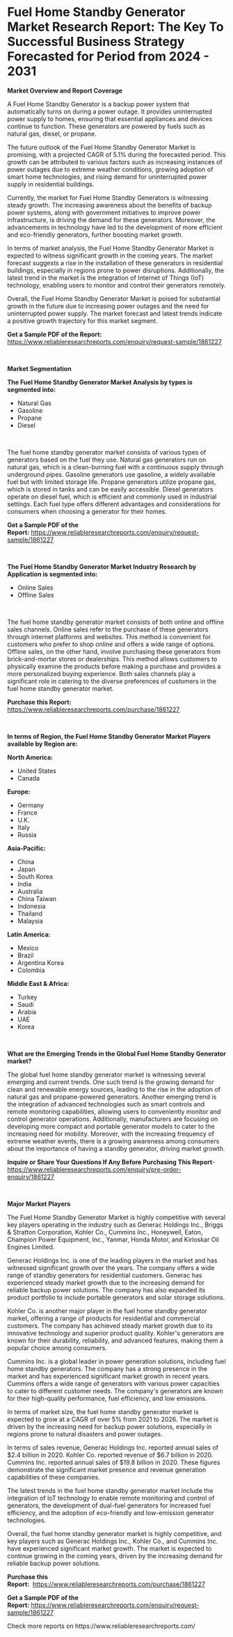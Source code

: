 <p><h1>Fuel Home Standby Generator Market Research Report: The Key To Successful Business Strategy Forecasted for Period from 2024 - 2031</h1></p><p><strong>Market Overview and Report Coverage</strong></p>
<p><p>A Fuel Home Standby Generator is a backup power system that automatically turns on during a power outage. It provides uninterrupted power supply to homes, ensuring that essential appliances and devices continue to function. These generators are powered by fuels such as natural gas, diesel, or propane.</p><p>The future outlook of the Fuel Home Standby Generator Market is promising, with a projected CAGR of 5.1% during the forecasted period. This growth can be attributed to various factors such as increasing instances of power outages due to extreme weather conditions, growing adoption of smart home technologies, and rising demand for uninterrupted power supply in residential buildings.</p><p>Currently, the market for Fuel Home Standby Generators is witnessing steady growth. The increasing awareness about the benefits of backup power systems, along with government initiatives to improve power infrastructure, is driving the demand for these generators. Moreover, the advancements in technology have led to the development of more efficient and eco-friendly generators, further boosting market growth.</p><p>In terms of market analysis, the Fuel Home Standby Generator Market is expected to witness significant growth in the coming years. The market forecast suggests a rise in the installation of these generators in residential buildings, especially in regions prone to power disruptions. Additionally, the latest trend in the market is the integration of Internet of Things (IoT) technology, enabling users to monitor and control their generators remotely.</p><p>Overall, the Fuel Home Standby Generator Market is poised for substantial growth in the future due to increasing power outages and the need for uninterrupted power supply. The market forecast and latest trends indicate a positive growth trajectory for this market segment.</p></p>
<p><strong>Get a Sample PDF of the Report:</strong> <a href="https://www.reliableresearchreports.com/enquiry/request-sample/1861227">https://www.reliableresearchreports.com/enquiry/request-sample/1861227</a></p>
<p>&nbsp;</p>
<p><strong>Market Segmentation</strong></p>
<p><strong>The Fuel Home Standby Generator Market Analysis by types is segmented into:</strong></p>
<p><ul><li>Natural Gas</li><li>Gasoline</li><li>Propane</li><li>Diesel</li></ul></p>
<p>&nbsp;</p>
<p><p>The fuel home standby generator market consists of various types of generators based on the fuel they use. Natural gas generators run on natural gas, which is a clean-burning fuel with a continuous supply through underground pipes. Gasoline generators use gasoline, a widely available fuel but with limited storage life. Propane generators utilize propane gas, which is stored in tanks and can be easily accessible. Diesel generators operate on diesel fuel, which is efficient and commonly used in industrial settings. Each fuel type offers different advantages and considerations for consumers when choosing a generator for their homes.</p></p>
<p><strong>Get a Sample PDF of the Report:</strong>&nbsp;<a href="https://www.reliableresearchreports.com/enquiry/request-sample/1861227">https://www.reliableresearchreports.com/enquiry/request-sample/1861227</a></p>
<p>&nbsp;</p>
<p><strong>The Fuel Home Standby Generator Market Industry Research by Application is segmented into:</strong></p>
<p><ul><li>Online Sales</li><li>Offline Sales</li></ul></p>
<p>&nbsp;</p>
<p><p>The fuel home standby generator market consists of both online and offline sales channels. Online sales refer to the purchase of these generators through internet platforms and websites. This method is convenient for customers who prefer to shop online and offers a wide range of options. Offline sales, on the other hand, involve purchasing these generators from brick-and-mortar stores or dealerships. This method allows customers to physically examine the products before making a purchase and provides a more personalized buying experience. Both sales channels play a significant role in catering to the diverse preferences of customers in the fuel home standby generator market.</p></p>
<p><strong>Purchase this Report:</strong>&nbsp; <a href="https://www.reliableresearchreports.com/purchase/1861227">https://www.reliableresearchreports.com/purchase/1861227</a></p>
<p>&nbsp;</p>
<p><strong>In terms of Region, the Fuel Home Standby Generator Market Players available by Region are:</strong></p>
<p>
    <p> <strong> North America: </strong>
        <ul>
            <li>United States</li>
            <li>Canada</li>
        </ul>
        </p> 
    <p> <strong> Europe: </strong>
        <ul>
            <li>Germany</li>
            <li>France</li>
            <li>U.K.</li>
            <li>Italy</li>
            <li>Russia</li>
        </ul>
        </p> 
    <p> <strong> Asia-Pacific: </strong>
        <ul>
            <li>China</li>
            <li>Japan</li>
            <li>South Korea</li>
            <li>India</li>
            <li>Australia</li>
            <li>China Taiwan</li>
            <li>Indonesia</li>
            <li>Thailand</li>
            <li>Malaysia</li>
        </ul>
        </p> 
    <p> <strong> Latin America: </strong>
        <ul>
            <li>Mexico</li>
            <li>Brazil</li>
            <li>Argentina Korea</li>
            <li>Colombia</li>
        </ul>
        </p> 
    <p> <strong> Middle East & Africa: </strong>
        <ul>
            <li>Turkey</li>
            <li>Saudi</li>
            <li>Arabia</li>
            <li>UAE</li>
            <li>Korea</li>
        </ul>
    </p>
    </p>
<p>&nbsp;</p>
<p><strong>What are the Emerging Trends in the Global Fuel Home Standby Generator market?</strong></p>
<p><p>The global fuel home standby generator market is witnessing several emerging and current trends. One such trend is the growing demand for clean and renewable energy sources, leading to the rise in the adoption of natural gas and propane-powered generators. Another emerging trend is the integration of advanced technologies such as smart controls and remote monitoring capabilities, allowing users to conveniently monitor and control generator operations. Additionally, manufacturers are focusing on developing more compact and portable generator models to cater to the increasing need for mobility. Moreover, with the increasing frequency of extreme weather events, there is a growing awareness among consumers about the importance of having a standby generator, driving market growth.</p></p>
<p><strong>Inquire or Share Your Questions If Any Before Purchasing This Report</strong>- <a href="https://www.reliableresearchreports.com/enquiry/pre-order-enquiry/1861227">https://www.reliableresearchreports.com/enquiry/pre-order-enquiry/1861227</a></p>
<p>&nbsp;</p>
<p><strong>Major Market Players</strong></p>
<p><p>The Fuel Home Standby Generator Market is highly competitive with several key players operating in the industry such as Generac Holdings Inc., Briggs & Stratton Corporation, Kohler Co., Cummins Inc., Honeywell, Eaton, Champion Power Equipment, Inc., Yanmar, Honda Motor, and Kirloskar Oil Engines Limited. </p><p>Generac Holdings Inc. is one of the leading players in the market and has witnessed significant growth over the years. The company offers a wide range of standby generators for residential customers. Generac has experienced steady market growth due to the increasing demand for reliable backup power solutions. The company has also expanded its product portfolio to include portable generators and solar storage solutions.</p><p>Kohler Co. is another major player in the fuel home standby generator market, offering a range of products for residential and commercial customers. The company has achieved steady market growth due to its innovative technology and superior product quality. Kohler's generators are known for their durability, reliability, and advanced features, making them a popular choice among consumers.</p><p>Cummins Inc. is a global leader in power generation solutions, including fuel home standby generators. The company has a strong presence in the market and has experienced significant market growth in recent years. Cummins offers a wide range of generators with various power capacities to cater to different customer needs. The company's generators are known for their high-quality performance, fuel efficiency, and low emissions.</p><p>In terms of market size, the fuel home standby generator market is expected to grow at a CAGR of over 5% from 2021 to 2026. The market is driven by the increasing need for backup power solutions, especially in regions prone to natural disasters and power outages.</p><p>In terms of sales revenue, Generac Holdings Inc. reported annual sales of $2.4 billion in 2020. Kohler Co. reported revenue of $6.7 billion in 2020. Cummins Inc. reported annual sales of $19.8 billion in 2020. These figures demonstrate the significant market presence and revenue generation capabilities of these companies.</p><p>The latest trends in the fuel home standby generator market include the integration of IoT technology to enable remote monitoring and control of generators, the development of dual-fuel generators for increased fuel efficiency, and the adoption of eco-friendly and low-emission generator technologies.</p><p>Overall, the fuel home standby generator market is highly competitive, and key players such as Generac Holdings Inc., Kohler Co., and Cummins Inc. have experienced significant market growth. The market is expected to continue growing in the coming years, driven by the increasing demand for reliable backup power solutions.</p></p>
<p><strong>Purchase this Report:</strong>&nbsp;&nbsp;<a href="https://www.reliableresearchreports.com/purchase/1861227">https://www.reliableresearchreports.com/purchase/1861227</a></p>
<p></p>
<p><strong>Get a Sample PDF of the Report:</strong>&nbsp;<a href="https://www.reliableresearchreports.com/enquiry/request-sample/1861227">https://www.reliableresearchreports.com/enquiry/request-sample/1861227</a></p>
<p>Check more reports on https://www.reliableresearchreports.com/</p>